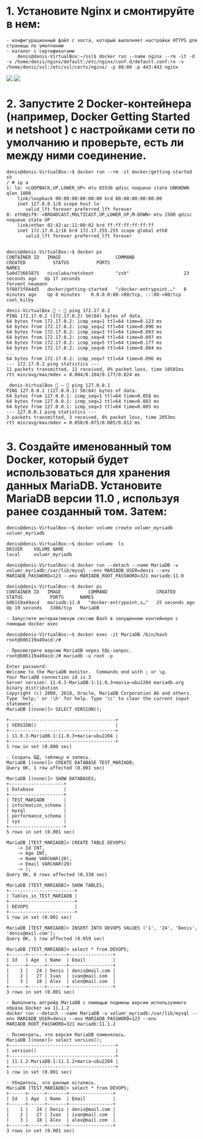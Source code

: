 <!-- 1. Установите Nginx и смонтируйте в нем:
- конфигурационный файл с хоста, который выполняет настройки HTTPS для страницы по умолчанию
- каталог с сертификатами
2. Запустите 2 Docker-контейнера (например, Docker Getting Started и netshoot ) с настройками сети по умолчанию и проверьте, есть ли между ними соединение.
3. Создайте именованный том Docker, который будет использоваться для хранения данных MariaDB. Установите MariaDB версии 11.0 , используя ранее созданный том. Затем:
- Запустите интерактивную сессию Bash в запущенном контейнере с помощью docker exec
- Просмотрите версию MariaDB через SQL-запрос.
- Создать БД, таблицу и запись.
- Выполнить апгрейд MariaDB с помощью подмены версии используемого образа Docker на 11.1.2 .
- Посмотреть, что версия MariaDB поменялась.
- Убедитесь, что данные остались. -->

# 1. Установите Nginx и смонтируйте в нем:
```
- конфигурационный файл с хоста, который выполняет настройки HTTPS для страницы по умолчанию
- каталог с сертификатами
    denis@denis-VirtualBox:~/ssl$ docker run --name nginx --rm -it -d -v /home/denis/nginx/default:/etc/nginx/conf.d/default.conf:ro -v /home/denis/ssl:/etc/ssl/certs/nginx/ -p 80:80 -p 443:443 nginx
```
![](/HW19/screenHW19/default.conf.PNG)
![](/HW19/screenHW19/docker_nginx.PNG)

# 2. Запустите 2 Docker-контейнера (например, Docker Getting Started и netshoot ) с настройками сети по умолчанию и проверьте, есть ли между ними соединение.
```
denis@denis-VirtualBox:~$ docker run --rm -it docker/getting-started sh
/ # ip a
1: lo: <LOOPBACK,UP,LOWER_UP> mtu 65536 qdisc noqueue state UNKNOWN qlen 1000
    link/loopback 00:00:00:00:00:00 brd 00:00:00:00:00:00
    inet 127.0.0.1/8 scope host lo
       valid_lft forever preferred_lft forever
8: eth0@if9: <BROADCAST,MULTICAST,UP,LOWER_UP,M-DOWN> mtu 1500 qdisc noqueue state UP 
    link/ether 02:42:ac:11:00:02 brd ff:ff:ff:ff:ff:ff
    inet 172.17.0.2/16 brd 172.17.255.255 scope global eth0
       valid_lft forever preferred_lft forever


denis@denis-VirtualBox:~$ docker ps
CONTAINER ID   IMAGE                    COMMAND                  CREATED          STATUS          PORTS                               NAMES
5a0d73665875   nicolaka/netshoot        "zsh"                    23 seconds ago   Up 17 seconds                                       fervent_neumann
5f88f3f844d5   docker/getting-started   "/docker-entrypoint.…"   8 minutes ago    Up 8 minutes    0.0.0.0:80->80/tcp, :::80->80/tcp   cool_kilby
```
```
denis-VirtualBox  ~  ping 172.17.0.2                
PING 172.17.0.2 (172.17.0.2) 56(84) bytes of data.
64 bytes from 172.17.0.2: icmp_seq=1 ttl=64 time=0.123 ms
64 bytes from 172.17.0.2: icmp_seq=2 ttl=64 time=0.096 ms
64 bytes from 172.17.0.2: icmp_seq=3 ttl=64 time=0.093 ms
64 bytes from 172.17.0.2: icmp_seq=4 ttl=64 time=0.097 ms
64 bytes from 172.17.0.2: icmp_seq=5 ttl=64 time=0.177 ms
64 bytes from 172.17.0.2: icmp_seq=6 ttl=64 time=0.084 ms
...
64 bytes from 172.17.0.2: icmp_seq=7 ttl=64 time=0.096 ms
--- 172.17.0.2 ping statistics ---
11 packets transmitted, 11 received, 0% packet loss, time 10501ms
rtt min/avg/max/mdev = 0.084/0.104/0.177/0.024 ms

 denis-VirtualBox  ~  ping 127.0.0.1 
PING 127.0.0.1 (127.0.0.1) 56(84) bytes of data.
64 bytes from 127.0.0.1: icmp_seq=1 ttl=64 time=0.058 ms
64 bytes from 127.0.0.1: icmp_seq=2 ttl=64 time=0.083 ms
64 bytes from 127.0.0.1: icmp_seq=3 ttl=64 time=0.085 ms
--- 127.0.0.1 ping statistics ---
3 packets transmitted, 3 received, 0% packet loss, time 2053ms
rtt min/avg/max/mdev = 0.058/0.075/0.085/0.012 ms
```

# 3. Создайте именованный том Docker, который будет использоваться для хранения данных MariaDB. Установите MariaDB версии 11.0 , используя ранее созданный том. Затем:
```
denis@denis-VirtualBox:~$ docker volume create volumr_myriadb
volumr_myriadb

denis@denis-VirtualBox:~$ docker volume  ls
DRIVER    VOLUME NAME
local     volumr_myriadb

denis@denis-VirtualBox:~$ docker run --detach --name MariaDB -v volumr_myriadb:/var/lib/mysql --env MARIADB_USER=denis --env MARIADB_PASSWORD=123 --env MARIADB_ROOT_PASSWORD=321 mariadb:11.0

denis@denis-VirtualBox:~$ docker ps
CONTAINER ID   IMAGE          COMMAND                  CREATED          STATUS          PORTS      NAMES
b06119a49acd   mariadb:11.0   "docker-entrypoint.s…"   25 seconds ago   Up 19 seconds   3306/tcp   MariaDB
```
```
- Запустите интерактивную сессию Bash в запущенном контейнере с помощью docker exec

denis@denis-VirtualBox:~$ docker exec -it MariaDB /bin/bash
root@b06119a49acd:/# 
```
```
- Просмотрите версию MariaDB через SQL-запрос.
root@b06119a49acd:/# mariadb -u root -p

Enter password: 
Welcome to the MariaDB monitor.  Commands end with ; or \g.
Your MariaDB connection id is 3
Server version: 11.0.3-MariaDB-1:11.0.3+maria~ubu2204 mariadb.org binary distribution
Copyright (c) 2000, 2018, Oracle, MariaDB Corporation Ab and others.
Type 'help;' or '\h' for help. Type '\c' to clear the current input statement.
MariaDB [(none)]> SELECT VERSION();

+---------------------------------------+
| VERSION()                             |
+---------------------------------------+
| 11.0.3-MariaDB-1:11.0.3+maria~ubu2204 |
+---------------------------------------+
1 row in set (0.000 sec)
```
```
- Создать БД, таблицу и запись.
MariaDB [(none)]> CREATE DATABASE TEST_MARIADB;
Query OK, 1 row affected (0.001 sec)

MariaDB [(none)]> SHOW DATABASES;
+--------------------+
| Database           |
+--------------------+
| TEST_MARIADB       |
| information_schema |
| mysql              |
| performance_schema |
| sys                |
+--------------------+
5 rows in set (0.001 sec)

MariaDB [TEST_MARIADB]> CREATE TABLE DEVOPS(
    -> Id INT,
    -> Age INT,
    -> Name VARCHAR(20),
    -> Email VARCHAR(20)
    -> );
Query OK, 0 rows affected (0.338 sec)

MariaDB [TEST_MARIADB]> SHOW TABLES;
+------------------------+
| Tables_in_TEST_MARIADB |
+------------------------+
| DEVOPS                 |
+------------------------+
1 row in set (0.001 sec)

MariaDB [TEST_MARIADB]> INSERT INTO DEVOPS VALUES ('1', '24', 'Denis', 'denis@mail.com');
Query OK, 1 row affected (0.059 sec)

MariaDB [TEST_MARIADB]> select * from DEVOPS;
+------+------+-------+----------------+
| Id   | Age  | Name  | Email          |
+------+------+-------+----------------+
|    1 |   24 | Denis | denis@mail.com |
|    2 |   27 | Ivan  | ivan@mail.com  |
|    3 |   18 | Alex  | alex@mail.com  |
+------+------+-------+----------------+
3 rows in set (0.001 sec)
```
```
- Выполнить апгрейд MariaDB с помощью подмены версии используемого образа Docker на 11.1.2 .
docker run --detach --name MariaDB -v volumr_myriadb:/var/lib/mysql --env MARIADB_USER=denis --env MARIADB_PASSWORD=123 --env MARIADB_ROOT_PASSWORD=321 mariadb:11.1.2
```
```
- Посмотреть, что версия MariaDB поменялась.
MariaDB [(none)]> select version();
+---------------------------------------+
| version()                             |
+---------------------------------------+
| 11.1.2-MariaDB-1:11.1.2+maria~ubu2204 |
+---------------------------------------+
1 row in set (0.001 sec)

```
```
- Убедитесь, что данные остались. 
MariaDB [TEST_MARIADB]> select * from DEVOPS;
+------+------+-------+----------------+
| Id   | Age  | Name  | Email          |
+------+------+-------+----------------+
|    1 |   24 | Denis | denis@mail.com |
|    2 |   27 | Ivan  | ivan@mail.com  |
|    3 |   18 | Alex  | alex@mail.com  |
+------+------+-------+----------------+
3 rows in set (0.001 sec)
```